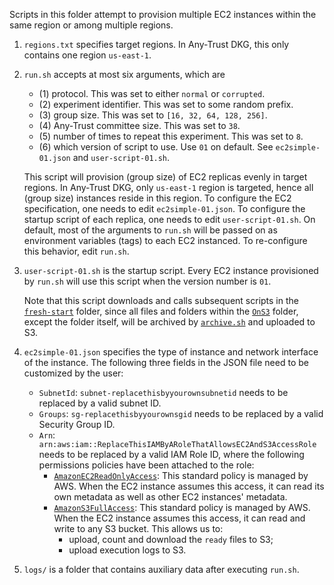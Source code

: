 Scripts in this folder attempt to provision multiple EC2 instances within the same region or among multiple regions.

1. `regions.txt` specifies target regions. In Any-Trust DKG, this only contains one region `us-east-1`.
2. `run.sh` accepts at most six arguments, which are
    - (1) protocol. This was set to either `normal` or `corrupted`.
    - (2) experiment identifier. This was set to some random prefix.
    - (3) group size. This was set to `[16, 32, 64, 128, 256]`.
    - (4) Any-Trust committee size. This was set to `38`.
    - (5) number of times to repeat this experiment. This was set to `8`.
    - (6) which version of script to use. Use `01` on default. See `ec2simple-01.json` and `user-script-01.sh`.

    This script will provision (group size) of EC2 replicas evenly in target regions.
    In Any-Trust DKG, only `us-east-1` region is targeted, hence all (group size) instances reside in this region.
    To configure the EC2 specification, one needs to edit `ec2simple-01.json`.
    To configure the startup script of each replica, one needs to edit `user-script-01.sh`.
    On default, most of the arguments to `run.sh` will be passed on as environment variables (tags) to each EC2 instanced. To re-configure this behavior, edit `run.sh`.
3. `user-script-01.sh` is the startup script. Every EC2 instance provisioned by `run.sh` will use this script when the version number is `01`.

    Note that this script downloads and calls subsequent scripts in the [`fresh-start`](../../fresh-start/) folder, since all files and folders within the [`OnS3`](../../fresh-start/OnS3/) folder, except the folder itself, will be archived by [`archive.sh`](../../fresh-start/archive.sh) and uploaded to S3.
4. `ec2simple-01.json` specifies the type of instance and network interface of the instance. The following three fields in the JSON file need to be customized by the user:
    - `SubnetId`: `subnet-replacethisbyyourownsubnetid` needs to be replaced by a valid subnet ID.
    - `Groups`: `sg-replacethisbyyourownsgid` needs to be replaced by a valid Security Group ID.
    - `Arn`: `arn:aws:iam::ReplaceThisIAMByARoleThatAllowsEC2AndS3AccessRole` needs to be replaced by a valid IAM Role ID, where the following permissions policies have been attached to the role:
        - [`AmazonEC2ReadOnlyAccess`](https://docs.aws.amazon.com/aws-managed-policy/latest/reference/AmazonEC2ReadOnlyAccess.html): This standard policy is managed by AWS. When the EC2 instance assumes this access, it can read its own metadata as well as other EC2 instances' metadata.
        - [`AmazonS3FullAccess`](https://docs.aws.amazon.com/aws-managed-policy/latest/reference/AmazonS3FullAccess.html): This standard policy is managed by AWS. When the EC2 instance assumes this access, it can read and write to any S3 bucket. This allows us to:
            - upload, count and download the `ready` files to S3;
            - upload execution logs to S3.
5. `logs/` is a folder that contains auxiliary data after executing `run.sh`.